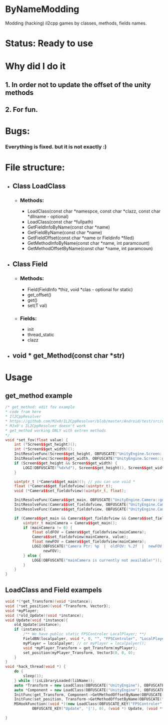 # ByNameModding
Modding (hacking) il2cpp games by classes, methods, fields names.
# Status: Ready to use
# Why did I do it
## 1. In order not to update the offset of the unity methods
## 2. For fun.
# Bugs:
### Everything is fixed. but it is not exactly :)
# File structure:
  + ## Class LoadClass
     + ### Methods:
       + LoadClass(const char *namespce, const char *clazz, const char *dllname - optional)
       + LoadClass(const char *fullpath)
       + GetFieldInfoByName(const char *name)
       + GetFieldByName(const char *name)
       + GetFieldOffset(const char *name or Fieldinfo *filed)
       + GetMethodInfoByName(const char *name, int paramcount)
       + GetMethodOffsetByName(const char *name, int paramcoun)
   + ## Class Field
     + ### Methods:
       + Field(FieldInfo *thiz, void *clas - optional for static)
       + get_offset()
       + get()
       + set(T val)
     + ### Fields:
       + init
       + thread_static
       + clazz
  + ## void * get_Method(const char *str) 
# Usage
## get_method example
```c++
/* get_method: edit fov example
* code from here
* Il2CppResolver
* https://github.com/MJx0/IL2CppResolver/blob/master/Android/test/src/demo.cpp
* MJx0's IL2CppResolver doesn't work
* get_method working ONLY with extren methods
*/
void *set_fov(float value) {
    int (*Screen$$get_height)();
    int (*Screen$$get_width)();
    InitResolveFunc(Screen$$get_height, OBFUSCATE("UnityEngine.Screen::get_height()")); // #define InitResolveFunc(x, y)
    InitResolveFunc(Screen$$get_width, OBFUSCATE("UnityEngine.Screen::get_width()"));// Don't forgot about OBFUSCATE
    if (Screen$$get_height && Screen$$get_width) {
        LOGI(OBFUSCATE("%dx%d"), Screen$$get_height(), Screen$$get_width());
    }

    uintptr_t (*Camera$$get_main)(); // you can use void *
    float (*Camera$$get_fieldofview)(uintptr_t);
    void (*Camera$$set_fieldofview)(uintptr_t, float);

    InitResolveFunc(Camera$$get_main, OBFUSCATE("UnityEngine.Camera::get_main()"));
    InitResolveFunc(Camera$$set_fieldofview, OBFUSCATE("UnityEngine.Camera::set_fieldOfView(System.Single)"));
    InitResolveFunc(Camera$$get_fieldofview, OBFUSCATE("UnityEngine.Camera::get_fieldOfView()"));

    if (Camera$$get_main && Camera$$get_fieldofview && Camera$$set_fieldofview) {
        uintptr_t mainCamera = Camera$$get_main();
        if (mainCamera != 0) {
            float oldFOV = Camera$$get_fieldofview(mainCamera);
            Camera$$set_fieldofview(mainCamera, value);
            float newFOV = Camera$$get_fieldofview(mainCamera);
            LOGI(OBFUSCATE("Camera Ptr: %p  |  oldFOV: %.2f  |  newFOV: %.2f"), (void *) mainCamera, oldFOV,
                 newFOV);
        } else {
            LOGE(OBFUSCATE("mainCamera is currently not available!"));
        }
    }
}
```
## LoadClass and Field exampels
```c++
void *(*get_Transform)(void *instance);
void (*set_position)(void *Transform, Vector3);
void *myPlayer;
void (*old_Update)(void *instance);
void Update(void *instance){
    old_Update(instance);
    if (instance){
        /** We have public static FPSControler LocalPlayer; **/
        FieldBN(localpalyer, void *, 0, "", "FPSControler", "LocalPlayer", 'z') // #define FieldBN(myfield, type, inst, nameSpacec, clazzz, fieldName, key)
        myPlayer = localpalyer; // or myPlayer = localpalyer();
        void *myPlayer_Transform = get_Transform(myPlayer);
        set_position(myPlayer_Transform, Vector3(0, 0, 0);
    }
}
void *hack_thread(void *) {
    do {
        sleep(1);
    } while (!isLibraryLoaded(libName));
    auto *Transform = new LoadClass(OBFUSCATE("UnityEngine"), OBFUSCATE("Transform"));
    auto *Component = new LoadClass(OBFUSCATE("UnityEngine"), OBFUSCATE("Component"));
    InitFunc(get_Transform, Component->GetMethodOffsetByName(OBFUSCATE("get_transform"), 0); // 0 - parametrs count in original c# method
    InitFunc(set_position, Transform->GetMethodOffsetByName(OBFUSCATE("set_position_Injected"), 1); // set_position working badly
    MSHookFunction((void *)(new LoadClass(OBFUSCATE_KEY("FPSControler", 'i')))->GetMethodOffsetByName(
            OBFUSCATE_KEY("Update", '|'), 0), (void *) Update, (void **) &old_Update); // (new LoadClass(OBFUSCATE_KEY("", 'i'), OBFUSCATE_KEY("FPSControler", 'c'))) - is old
    
}
```
